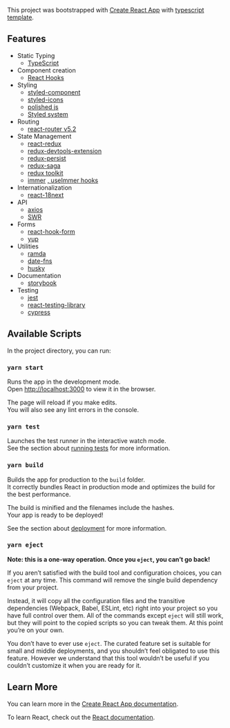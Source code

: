 This project was bootstrapped with [Create React App](https://github.com/facebook/create-react-app) with [typescript template](https://github.com/facebook/create-react-app/tree/master/packages/cra-template-typescript).

## Features

- Static Typing
  - [TypeScript](https://github.com/microsoft/TypeScript)
- Component creation
  - [React Hooks](https://reactjs.org/docs/hooks-intro.html)
- Styling
  - [styled-component](https://github.com/styled-components/styled-components)
  - [styled-icons](https://github.com/jacobwgillespie/styled-icons)
  - [polished js](https://github.com/styled-components/polished)
  - [Styled system](https://github.com/styled-system/styled-system)
- Routing
  - [react-router v5.2](https://github.com/ReactTraining/react-router)
- State Management
  - [react-redux](https://github.com/reduxjs/react-redux)
  - [redux-devtools-extension](https://github.com/zalmoxisus/redux-devtools-extension)
  - [redux-persist](https://github.com/rt2zz/redux-persist)
  - [redux-saga](https://github.com/redux-saga/redux-saga)
  - [redux toolkit](https://github.com/reduxjs/redux-toolkit)
  - [immer](https://github.com/immerjs/immer) [, useImmer hooks](https://github.com/immerjs/use-immer)
- Internationalization
  - [react-18next](https://github.com/i18next/react-i18next)
- API
  - [axios](https://github.com/axios/axios)
  - [SWR](https://github.com/zeit/swr)
- Forms
  - [react-hook-form](https://github.com/react-hook-form/react-hook-form)
  - [yup](https://github.com/jquense/yup)
- Utilities
  - [ramda](https://github.com/ramda/ramda)
  - [date-fns](https://github.com/date-fns/date-fns)
  - [husky](https://github.com/typicode/husky)
- Documentation
  - [storybook](https://github.com/storybookjs/storybook)
- Testing
  - [jest](https://github.com/facebook/jest)
  - [react-testing-library](https://github.com/testing-library/react-testing-library)
  - [cypress](https://github.com/cypress-io/cypress)

## Available Scripts

In the project directory, you can run:

### `yarn start`

Runs the app in the development mode.<br />
Open [http://localhost:3000](http://localhost:3000) to view it in the browser.

The page will reload if you make edits.<br />
You will also see any lint errors in the console.

### `yarn test`

Launches the test runner in the interactive watch mode.<br />
See the section about [running tests](https://facebook.github.io/create-react-app/docs/running-tests) for more information.

### `yarn build`

Builds the app for production to the `build` folder.<br />
It correctly bundles React in production mode and optimizes the build for the best performance.

The build is minified and the filenames include the hashes.<br />
Your app is ready to be deployed!

See the section about [deployment](https://facebook.github.io/create-react-app/docs/deployment) for more information.

### `yarn eject`

**Note: this is a one-way operation. Once you `eject`, you can’t go back!**

If you aren’t satisfied with the build tool and configuration choices, you can `eject` at any time. This command will remove the single build dependency from your project.

Instead, it will copy all the configuration files and the transitive dependencies (Webpack, Babel, ESLint, etc) right into your project so you have full control over them. All of the commands except `eject` will still work, but they will point to the copied scripts so you can tweak them. At this point you’re on your own.

You don’t have to ever use `eject`. The curated feature set is suitable for small and middle deployments, and you shouldn’t feel obligated to use this feature. However we understand that this tool wouldn’t be useful if you couldn’t customize it when you are ready for it.

## Learn More

You can learn more in the [Create React App documentation](https://facebook.github.io/create-react-app/docs/getting-started).

To learn React, check out the [React documentation](https://reactjs.org/).
